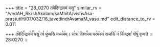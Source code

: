 +++
title = "28_0270 तवेदिन्द्रावमं वसु"
similar_rv = "/vedAH_Rk/shAkalam/saMhitA/vishvAsa-prastutiH/07/032/16_tavedindrAvamaM_vasu.md"
edit_distance_to_rv = 0.011

+++
त꣡वेदि꣢꣯न्द्राव꣣मं꣢꣫ वसु꣣ त्वं꣡ पु꣢ष्यसि मध्य꣣म꣢म्। स꣣त्रा꣢ विश्व꣢꣯स्य पर꣣म꣡स्य꣢ राजसि꣣ न꣡ कि꣢ष्ट्वा꣣ गो꣡षु꣢ वृण्वते ॥ 28:0270 ॥

<div class="js_include " url="/vedAH_Rk/shAkalam/saMhitA/vishvAsa-prastutiH/07/032/16_tavedindrAvamaM_vasu.md"  newLevelForH1="2" title="विश्वास-शाकल-प्रस्तुतिः"  > </div>